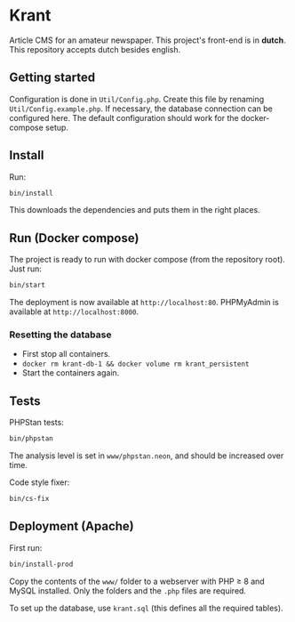 # Krant
Article CMS for an amateur newspaper.
This project's front-end is in **dutch**. This repository accepts dutch besides english.

## Getting started

Configuration is done in `Util/Config.php`. Create this file by renaming `Util/Config.example.php`. If
necessary, the database connection can be configured here. The default configuration should work for the docker-compose
setup.

## Install

Run:

```bash
bin/install
```

This downloads the dependencies and puts them in the right places.

## Run (Docker compose)
The project is ready to run with docker compose (from the repository root). Just run:

```bash
bin/start
```

The deployment is now available at `http://localhost:80`. PHPMyAdmin is available at `http://localhost:8000`.

### Resetting the database
 - First stop all containers.
 - `docker rm krant-db-1 && docker volume rm krant_persistent`
 - Start the containers again.

## Tests

PHPStan tests:

```bash
bin/phpstan
```

The analysis level is set in `www/phpstan.neon`, and should be increased over time.

Code style fixer:

```bash
bin/cs-fix
```

## Deployment (Apache)

First run:

```bash
bin/install-prod
```

Copy the contents of the `www/` folder to a webserver with PHP ≥ 8 and MySQL installed. Only the folders and the `.php`
files are required.

To set up the database, use `krant.sql` (this defines all the required tables).
